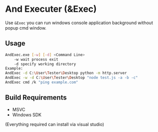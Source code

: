 # And Executer (&Exec)

Use `&Exec` you can run windows console application background without popup cmd window.

## Usage

```bash
AndExec.exe [-w] [-d] <Command Line>
	-w wait process exit
	-d specify working directory
Example:
AndExec -d C:\User\Tester\Desktop python -m http.server
AndExec -w -d C:\User\Tester\Desktop "node test.js -a -b -c"
AndExec cmd /k "ping example.com"
```

## Build Requirements

* MSVC
* Windows SDK

(Everything required can install via visual studio)